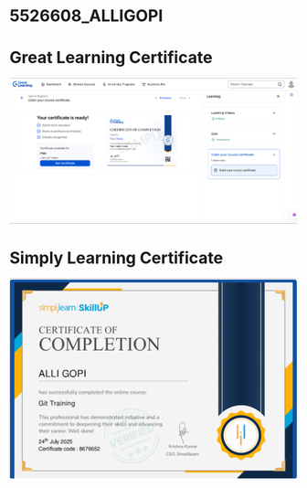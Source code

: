 # 5526608_ALLIGOPI

# Great Learning Certificate
![image alt](https://github.com/alligopi/5526608_ALLIGOPI/blob/692f1e73d0488d518acf1374592f16ac4733f1c5/SDLC/Great_learning_agiel.png)


# Simply Learning Certificate
![image alt](https://github.com/alligopi/5526608_ALLIGOPI/blob/5a468e8f5258dabb79ba74d675d8d254476b83cc/GIT/Git_Simply_learn.png)
